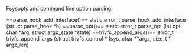 Fsysopts and command line option parsing.

==parse_hook_add_interface()==
 static error_t
 parse_hook_add_interface (struct parse_hook *h)
==parse_opt()==
 static error_t
 parse_opt (int opt, char *arg, struct argp_state *state)
==trivfs_append_args()==
 error_t
 trivfs_append_args (struct trivfs_control * fsys, char **argz,
 		    size_t * argz_len)
